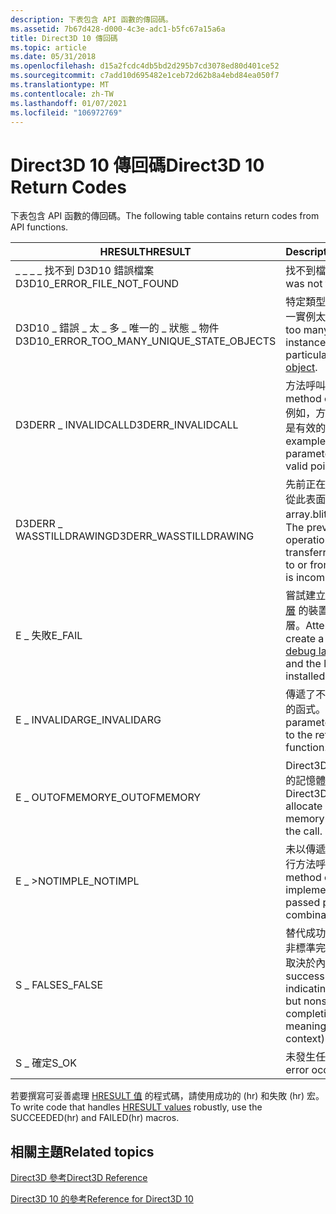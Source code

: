 ```yaml
---
description: 下表包含 API 函數的傳回碼。
ms.assetid: 7b67d428-d000-4c3e-adc1-b5fc67a15a6a
title: Direct3D 10 傳回碼
ms.topic: article
ms.date: 05/31/2018
ms.openlocfilehash: d15a2fcdc4db5bd2d295b7cd3078ed80d401ce52
ms.sourcegitcommit: c7add10d695482e1ceb72d62b8a4ebd84ea050f7
ms.translationtype: MT
ms.contentlocale: zh-TW
ms.lasthandoff: 01/07/2021
ms.locfileid: "106972769"
---
```

# <a name="direct3d-10-return-codes"></a><span data-ttu-id="42999-103">Direct3D 10 傳回碼</span><span class="sxs-lookup"><span data-stu-id="42999-103">Direct3D 10 Return Codes</span></span>

<span data-ttu-id="42999-104">下表包含 API 函數的傳回碼。</span><span class="sxs-lookup"><span data-stu-id="42999-104">The following table contains return codes from API functions.</span></span>



| <span data-ttu-id="42999-105">HRESULT</span><span class="sxs-lookup"><span data-stu-id="42999-105">HRESULT</span></span>                                         | <span data-ttu-id="42999-106">Description</span><span class="sxs-lookup"><span data-stu-id="42999-106">Description</span></span>                                                                                                                                           |
|-------------------------------------------------|-------------------------------------------------------------------------------------------------------------------------------------------------------|
| <span data-ttu-id="42999-107">\_ \_ \_ \_ 找不到 D3D10 錯誤檔案</span><span class="sxs-lookup"><span data-stu-id="42999-107">D3D10\_ERROR\_FILE\_NOT\_FOUND</span></span>                  | <span data-ttu-id="42999-108">找不到檔案。</span><span class="sxs-lookup"><span data-stu-id="42999-108">The file was not found.</span></span>                                                                                                                               |
| <span data-ttu-id="42999-109">D3D10 \_ 錯誤 \_ 太 \_ 多 \_ 唯一的 \_ 狀態 \_ 物件</span><span class="sxs-lookup"><span data-stu-id="42999-109">D3D10\_ERROR\_TOO\_MANY\_UNIQUE\_STATE\_OBJECTS</span></span> | <span data-ttu-id="42999-110">特定類型之 [狀態物件](d3d10-graphics-programming-guide-api-features-state-objects.md)的唯一實例太多。</span><span class="sxs-lookup"><span data-stu-id="42999-110">There are too many unique instances of a particular type of [state object](d3d10-graphics-programming-guide-api-features-state-objects.md).</span></span>          |
| <span data-ttu-id="42999-111">D3DERR \_ INVALIDCALL</span><span class="sxs-lookup"><span data-stu-id="42999-111">D3DERR\_INVALIDCALL</span></span>                             | <span data-ttu-id="42999-112">方法呼叫無效。</span><span class="sxs-lookup"><span data-stu-id="42999-112">The method call is invalid.</span></span> <span data-ttu-id="42999-113">例如，方法的參數可能不是有效的指標。</span><span class="sxs-lookup"><span data-stu-id="42999-113">For example, a method's parameter may not be a valid pointer.</span></span>                                                             |
| <span data-ttu-id="42999-114">D3DERR \_ WASSTILLDRAWING</span><span class="sxs-lookup"><span data-stu-id="42999-114">D3DERR\_WASSTILLDRAWING</span></span>                         | <span data-ttu-id="42999-115">先前正在將資訊傳送到或從此表面傳送的 array.blit 作業不完整。</span><span class="sxs-lookup"><span data-stu-id="42999-115">The previous blit operation that is transferring information to or from this surface is incomplete.</span></span>                                                   |
| <span data-ttu-id="42999-116">E \_ 失敗</span><span class="sxs-lookup"><span data-stu-id="42999-116">E\_FAIL</span></span>                                         | <span data-ttu-id="42999-117">嘗試建立啟用了 [debug 層](d3d10-graphics-programming-guide-api-features-layers.md) 的裝置，且未安裝該層。</span><span class="sxs-lookup"><span data-stu-id="42999-117">Attempted to create a device with the [debug layer](d3d10-graphics-programming-guide-api-features-layers.md) enabled and the layer is not installed.</span></span> |
| <span data-ttu-id="42999-118">E \_ INVALIDARG</span><span class="sxs-lookup"><span data-stu-id="42999-118">E\_INVALIDARG</span></span>                                   | <span data-ttu-id="42999-119">傳遞了不正確參數給傳回的函式。</span><span class="sxs-lookup"><span data-stu-id="42999-119">An invalid parameter was passed to the returning function.</span></span>                                                                                            |
| <span data-ttu-id="42999-120">E \_ OUTOFMEMORY</span><span class="sxs-lookup"><span data-stu-id="42999-120">E\_OUTOFMEMORY</span></span>                                  | <span data-ttu-id="42999-121">Direct3D 無法配置足夠的記憶體來完成呼叫。</span><span class="sxs-lookup"><span data-stu-id="42999-121">Direct3D could not allocate sufficient memory to complete the call.</span></span>                                                                                   |
| <span data-ttu-id="42999-122">E \_ >NOTIMPL</span><span class="sxs-lookup"><span data-stu-id="42999-122">E\_NOTIMPL</span></span>                                      | <span data-ttu-id="42999-123">未以傳遞的參數組合來執行方法呼叫。</span><span class="sxs-lookup"><span data-stu-id="42999-123">The method call isn't implemented with the passed parameter combination.</span></span>                                                                              |
| <span data-ttu-id="42999-124">S \_ FALSE</span><span class="sxs-lookup"><span data-stu-id="42999-124">S\_FALSE</span></span>                                        | <span data-ttu-id="42999-125">替代成功值，表示成功但非標準完成 (精確的意義取決於內容) 。</span><span class="sxs-lookup"><span data-stu-id="42999-125">Alternate success value, indicating a successful but nonstandard completion (the precise meaning depends on context).</span></span>                                 |
| <span data-ttu-id="42999-126">S \_ 確定</span><span class="sxs-lookup"><span data-stu-id="42999-126">S\_OK</span></span>                                           | <span data-ttu-id="42999-127">未發生任何錯誤。</span><span class="sxs-lookup"><span data-stu-id="42999-127">No error occurred.</span></span>                                                                                                                                    |



 

<span data-ttu-id="42999-128">若要撰寫可妥善處理 [HRESULT 值](../winprog/windows-data-types.md) 的程式碼，請使用成功的 (hr) 和失敗 (hr) 宏。</span><span class="sxs-lookup"><span data-stu-id="42999-128">To write code that handles [HRESULT values](../winprog/windows-data-types.md) robustly, use the SUCCEEDED(hr) and FAILED(hr) macros.</span></span>

## <a name="related-topics"></a><span data-ttu-id="42999-129">相關主題</span><span class="sxs-lookup"><span data-stu-id="42999-129">Related topics</span></span>

<dl> <dt>

[<span data-ttu-id="42999-130">Direct3D 參考</span><span class="sxs-lookup"><span data-stu-id="42999-130">Direct3D Reference</span></span>](d3d10-graphics-reference-d3d10.md)
</dt> <dt>

[<span data-ttu-id="42999-131">Direct3D 10 的參考</span><span class="sxs-lookup"><span data-stu-id="42999-131">Reference for Direct3D 10</span></span>](d3d10-graphics-reference.md)
</dt> </dl>

 

 
